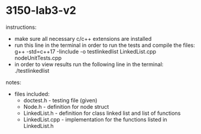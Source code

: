 # 3150-lab3-v2

instructions:
- make sure all necessary c/c++ extensions are installed
- run this line in the terminal in order to run the tests and compile the files: 
g++ -std=c++17 -Iinclude -o testlinkedlist LinkedList.cpp nodeUnitTests.cpp
- in order to view results run the following line in the terminal:
./testlinkedlist

notes: 
- files included:
    - doctest.h - testing file (given)
    - Node.h - definition for node struct
    - LinkedList.h - definition for class linked list and list of functions
    - LinkedList.cpp - implementation for the functions listed in LinkedList.h